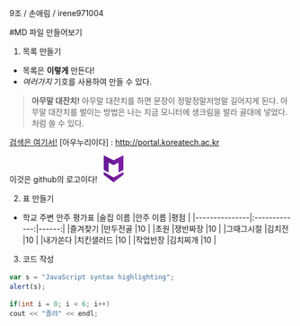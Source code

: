 9조 / 손애림 / irene971004

#MD 파일 만들어보기

1. 목록 만들기
-  목록은 **이렇게** 만든다!
- *여러가지* 기호를 사용하여 만들 수 있다.

> **아무말 대잔치!**
> 아무말 대잔치를 하면 문장이 정말정말저엉말 길어지게 된다. 아무말 대잔치를 벌이는 방법은 나는 지금 모니터에 생크림을 발라 골대에 넣었다. 처럼 쓸 수 있다.

[검색은 여기서!](http://www.naver.com)
[아우누리이다] : http://portal.koreatech.ac.kr

이것은 github의 로고이다!
![alt text](https://github.com/adam-p/markdown-here/raw/master/src/common/images/icon48.png "Logo Title Text 1")

2. 표 만들기
- 학교 주변 안주 평가표
|술집 이름	|안주 이름	|평점	|
|---------------|:-------------:|------:|
|즐겨찾기	|만두전골	|10	|
|초원		|쟁반짜장	|10	|
|그때그시절	|김치전		|10	|
|내가쏜다	|치킨샐러드	|10	|
|작업반장	|김치찌개	|10	|

3. 코드 작성
```javascript
var s = "JavaScript syntax highlighting";
alert(s);
```

```c++
if(int i = 0; i < 6; i++)
cout << "졸려" << endl;
```
